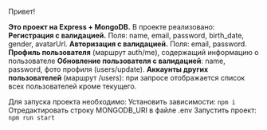 Привет!

**Это проект на Express + MongoDB.**
В проекте реализовано:
  **Регистрация с валидацией.** Поля: name, email, password, birth_date, gender, avatarUrl.
  **Авторизация с валидацией.** Поля: email, password.
  **Профиль пользователя** (маршрут auth/me), содержащий информацию о пользователе
  **Обновление пользователя с валидацией**: name, password, фото профиля (users/update).
  **Аккаунты других пользователей** (маршрут /users): при запросе отображается список всех пользователей кроме текущего.

Для запуска проекта необходимо:
  Установить зависимости:
    ```
    npm i
    ```
  Отредактировать строку MONGODB_URI в файле .env
  Запустить проект:
    ```
    npm run start
    ```

